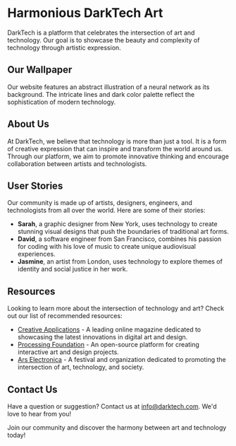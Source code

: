 <!--font:Montserrat-->

# Harmonious DarkTech Art

DarkTech is a platform that celebrates the intersection of art and technology. Our goal is to showcase the beauty and complexity of technology through artistic expression.

## Our Wallpaper

Our website features an abstract illustration of a neural network as its background. The intricate lines and dark color palette reflect the sophistication of modern technology.

## About Us

At DarkTech, we believe that technology is more than just a tool. It is a form of creative expression that can inspire and transform the world around us. Through our platform, we aim to promote innovative thinking and encourage collaboration between artists and technologists.

## User Stories

Our community is made up of artists, designers, engineers, and technologists from all over the world. Here are some of their stories:

- **Sarah**, a graphic designer from New York, uses technology to create stunning visual designs that push the boundaries of traditional art forms.
- **David**, a software engineer from San Francisco, combines his passion for coding with his love of music to create unique audiovisual experiences.
- **Jasmine**, an artist from London, uses technology to explore themes of identity and social justice in her work.

## Resources

Looking to learn more about the intersection of technology and art? Check out our list of recommended resources:

- [Creative Applications](#) - A leading online magazine dedicated to showcasing the latest innovations in digital art and design.
- [Processing Foundation](#) - An open-source platform for creating interactive art and design projects.
- [Ars Electronica](#) - A festival and organization dedicated to promoting the intersection of art, technology, and society.

## Contact Us

Have a question or suggestion? Contact us at [info@darktech.com](mailto:info@darktech.com). We'd love to hear from you!

Join our community and discover the harmony between art and technology today!

<!--

Write me content for website with wallpaper which alt text is:

"An abstract illustration of a neural network, with intricate lines and a dark and technological color palette."

The name/title of the page should not be 1:1 copy of the alt text but rather a real content of the website which is using this wallpaper.

- Use markdown format 
- Start with heading
- Heading should be short and concise
- The content should look like a real website 
- The website should not be about the wallpaper, wallpaper is just a related background
- Heading should be contain work "wallpaper" or "background"
- Include real sections like references, contact, user stories, etc. use things relevant to the page purpose.
- Feel free to use structure like headings, bullets, numbering, blockquotes, paragraphs, horizontal lines, etc.
- You can use formatting like bold or _italic_
- You can include UTF-8 emojis
- Links should be only #hash anchors (and you can refer to the document itself)
- Do not include images


---


# DarkTech: Exploring the Intersection of Technology and Art

Welcome to DarkTech, a platform for exploring the intersection of technology and art. Our mission is to showcase the beauty and complexity of technology through artistic expression.

## Wallpaper

Our website features an abstract illustration of a neural network as its background wallpaper. The intricate lines and dark color palette reflect the complexity and sophistication of modern technology.

## About Us

At DarkTech, we believe that technology is more than just a tool. It is a form of creative expression that can be used to inspire and transform the world around us. Through our platform, we aim to promote innovative thinking and encourage collaboration between artists and technologists.

## User Stories

Our community is made up of artists, designers, engineers, and technologists from all over the world. Here are some of their stories:

- **Sarah**, a graphic designer from New York, uses technology to create stunning visual designs that push the boundaries of traditional art forms.
- **David**, a software engineer from San Francisco, combines his passion for coding with his love of music to create unique audiovisual experiences.
- **Jasmine**, an artist from London, uses technology to explore themes of identity and social justice in her work.

## Resources

Looking to learn more about the intersection of technology and art? Check out our list of recommended resources:

- [Creative Applications](#) - A leading online magazine dedicated to showcasing the latest innovations in digital art and design.
- [Processing Foundation](#) - An open-source platform for creating interactive art and design projects.
- [Ars Electronica](#) - A festival and organization dedicated to promoting the intersection of art, technology, and society.

## Contact Us

Have a question or suggestion? We'd love to hear from you! Contact us at [info@darktech.com](mailto:info@darktech.com).

Join our community and start exploring the beauty and complexity of technology through art today!


---


Heading is too long, rewrite whole content.


---


# DarkTech: Where Art and Technology Meet

DarkTech is a platform that explores the intersection of art and technology. Our mission is to showcase the beauty and complexity of technology through artistic expression.

## Our Wallpaper

Our website features an abstract illustration of a neural network as its background. The intricate lines and dark color palette reflect the sophistication of modern technology.

## About Us

At DarkTech, we believe that technology is more than just a tool. It is a form of creative expression that can inspire and transform the world around us. Through our platform, we aim to promote innovative thinking and encourage collaboration between artists and technologists.

## User Stories

Our community is made up of artists, designers, engineers, and technologists from all over the world. Here are some of their stories:

- **Sarah**, a graphic designer from New York, uses technology to create stunning visual designs that push the boundaries of traditional art forms.
- **David**, a software engineer from San Francisco, combines his passion for coding with his love of music to create unique audiovisual experiences.
- **Jasmine**, an artist from London, uses technology to explore themes of identity and social justice in her work.

## Resources

Looking to learn more about the intersection of technology and art? Check out our list of recommended resources:

- [Creative Applications](#) - A leading online magazine dedicated to showcasing the latest innovations in digital art and design.
- [Processing Foundation](#) - An open-source platform for creating interactive art and design projects.
- [Ars Electronica](#) - A festival and organization dedicated to promoting the intersection of art, technology, and society.

## Contact Us

Have a question or suggestion? We'd love to hear from you! Contact us at [info@darktech.com](mailto:info@darktech.com).

Join our community and start exploring the beauty and complexity of technology through art today!


---


Heading is too long, rewrite whole content.


---


# DarkTech: Where Art Meets Technology

DarkTech is a platform that explores the intersection of art and technology. Our mission is to showcase the beauty and complexity of technology through artistic expression.

## Our Wallpaper

Our website features an abstract illustration of a neural network as its background. The intricate lines and dark color palette reflect the sophistication of modern technology.

## About Us

At DarkTech, we believe that technology is more than just a tool. It is a form of creative expression that can inspire and transform the world around us. Through our platform, we aim to promote innovative thinking and encourage collaboration between artists and technologists.

## User Stories

Our community is made up of artists, designers, engineers, and technologists from all over the world. Here are some of their stories:

- **Sarah**, a graphic designer from New York, uses technology to create stunning visual designs that push the boundaries of traditional art forms.
- **David**, a software engineer from San Francisco, combines his passion for coding with his love of music to create unique audiovisual experiences.
- **Jasmine**, an artist from London, uses technology to explore themes of identity and social justice in her work.

## Resources

Looking to learn more about the intersection of technology and art? Check out our list of recommended resources:

- [Creative Applications](#) - A leading online magazine dedicated to showcasing the latest innovations in digital art and design.
- [Processing Foundation](#) - An open-source platform for creating interactive art and design projects.
- [Ars Electronica](#) - A festival and organization dedicated to promoting the intersection of art, technology, and society.

## Contact Us

Have a question or suggestion? Contact us at [info@darktech.com](mailto:info@darktech.com). We'd love to hear from you!

Join our community and start exploring the beauty and complexity of technology through art today!


---


Heading is too long, rewrite whole content.


---


# DarkTech: Art and Technology in Harmony

DarkTech is a platform that celebrates the intersection of art and technology. Our goal is to showcase the beauty and complexity of technology through artistic expression.

## Our Wallpaper

Our website features an abstract illustration of a neural network as its background. The intricate lines and dark color palette reflect the sophistication of modern technology.

## About Us

At DarkTech, we believe that technology is more than just a tool. It is a form of creative expression that can inspire and transform the world around us. Through our platform, we aim to promote innovative thinking and encourage collaboration between artists and technologists.

## User Stories

Our community is made up of artists, designers, engineers, and technologists from all over the world. Here are some of their stories:

- **Sarah**, a graphic designer from New York, uses technology to create stunning visual designs that push the boundaries of traditional art forms.
- **David**, a software engineer from San Francisco, combines his passion for coding with his love of music to create unique audiovisual experiences.
- **Jasmine**, an artist from London, uses technology to explore themes of identity and social justice in her work.

## Resources

Looking to learn more about the intersection of technology and art? Check out our list of recommended resources:

- [Creative Applications](#) - A leading online magazine dedicated to showcasing the latest innovations in digital art and design.
- [Processing Foundation](#) - An open-source platform for creating interactive art and design projects.
- [Ars Electronica](#) - A festival and organization dedicated to promoting the intersection of art, technology, and society.

## Contact Us

Have a question or suggestion? Contact us at [info@darktech.com](mailto:info@darktech.com). We'd love to hear from you!

Join our community and discover the harmony between art and technology today!


---


Write me a Google font which is best fitting for the website.

Pick from the list:
- Orbitron
- Roboto
- Montserrat
- IBM Plex Sans
- Poppins
- Lobster
- Raleway
- Exo 2
- Barlow Condensed
- Inter
- Alegreya
- Great Vibes
- Futura
- Playfair Display
- Open Sans
- Dancing Script
- Lato


Write just the font name nothing else.


---


Montserrat

-->

